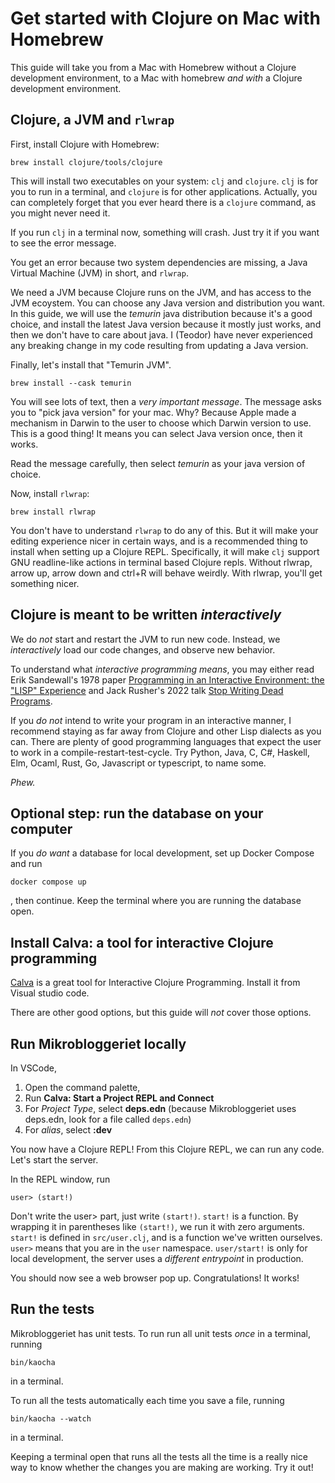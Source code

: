 # Get started with Clojure on Mac with Homebrew

This guide will take you from a Mac with Homebrew without a Clojure development environment, to a Mac with homebrew _and with_ a Clojure development environment.

## Clojure, a JVM and `rlwrap`

First, install Clojure with Homebrew:

```shell
brew install clojure/tools/clojure
```

This will install two executables on your system: `clj` and `clojure`.
`clj` is for you to run in a terminal, and `clojure` is for other applications.
Actually, you can completely forget that you ever heard there is a `clojure` command, as you might never need it.

If you run `clj` in a terminal now, something will crash.
Just try it if you want to see the error message.

You get an error because two system dependencies are missing, a Java Virtual Machine (JVM) in short, and `rlwrap`.

We need a JVM because Clojure runs on the JVM, and has access to the JVM ecoystem.
You can choose any Java version and distribution you want.
In this guide, we will use the _temurin_ java distribution because it's a good choice, and install the latest Java version because it mostly just works, and then we don't have to care about java.
I (Teodor) have never experienced any breaking change in my code resulting from updating a Java version.

Finally, let's install that "Temurin JVM".

```shell
brew install --cask temurin
```

You will see lots of text, then a _very important message_.
The message asks you to "pick java version" for your mac.
Why?
Because Apple made a mechanism in Darwin to the user to choose which Darwin version to use.
This is a good thing!
It means you can select Java version once, then it works.

Read the message carefully, then select _temurin_ as your java version of choice.

Now, install `rlwrap`:

```shell
brew install rlwrap
```

You don't have to understand `rlwrap` to do any of this.
But it will make your editing experience nicer in certain ways, and is a recommended thing to install when setting up a Clojure REPL.
Specifically, it will make `clj` support GNU readline-like actions in terminal based Clojure repls.
Without rlwrap, arrow up, arrow down and ctrl+R will behave weirdly.
With rlwrap, you'll get something nicer.

## Clojure is meant to be written _interactively_

We do _not_ start and restart the JVM to run new code.
Instead, we _interactively_ load our code changes, and observe new behavior.

To understand what _interactive programming means_, you may either read Erik Sandewall's 1978 paper [Programming in an Interactive Environment: the "LISP" Experience] and Jack Rusher's 2022 talk [Stop Writing Dead Programs].

[Programming in an Interactive Environment: the "LISP" Experience]: https://www.softwarepreservation.org/projects/interactive_c/bib/Sandewall-1978.pdf
[Stop Writing Dead Programs]: https://www.youtube.com/watch?v=8Ab3ArE8W3s

If you _do not_ intend to write your program in an interactive manner, I recommend staying as far away from Clojure and other Lisp dialects as you can.
There are plenty of good programming languages that expect the user to work in a compile-restart-test-cycle.
Try Python, Java, C, C#, Haskell, Elm, Ocaml, Rust, Go, Javascript or typescript, to name some.

_Phew._

## Optional step: run the database on your computer

If you _do want_ a database for local development, set up Docker Compose and run

```shell
docker compose up
```

, then continue.
Keep the terminal where you are running the database open.

## Install Calva: a tool for interactive Clojure programming

[Calva] is a great tool for Interactive Clojure Programming.
Install it from Visual studio code.

There are other good options, but this guide will _not_ cover those options.

[Calva]: https://calva.io

## Run Mikrobloggeriet locally

In VSCode,

1. Open the command palette,
2. Run **Calva: Start a Project REPL and Connect**
3. For *Project Type*, select **deps.edn**
   (because Mikrobloggeriet uses deps.edn, look for a file called `deps.edn`)
4. For *alias*, select **:dev**

You now have a Clojure REPL!
From this Clojure REPL, we can run any code.
Let's start the server.

In the REPL window, run

```
user> (start!)
```

Don't write the user> part, just write `(start!)`.
`start!` is a function.
By wrapping it in parentheses like `(start!)`, we run it with zero arguments.
`start!` is defined in `src/user.clj`, and is a function we've written ourselves.
`user>` means that you are in the `user` namespace.
`user/start!` is only for local development, the server uses a _different entrypoint_ in production.

You should now see a web browser pop up.
Congratulations!
It works!

## Run the tests

Mikrobloggeriet has unit tests.
To run run all unit tests _once_ in a terminal, running

```
bin/kaocha
```

in a terminal.

To run all the tests automatically each time you save a file, running

```
bin/kaocha --watch
```

in a terminal.

Keeping a terminal open that runs all the tests all the time is a really nice way to know whether the changes you are making are working.
Try it out!
